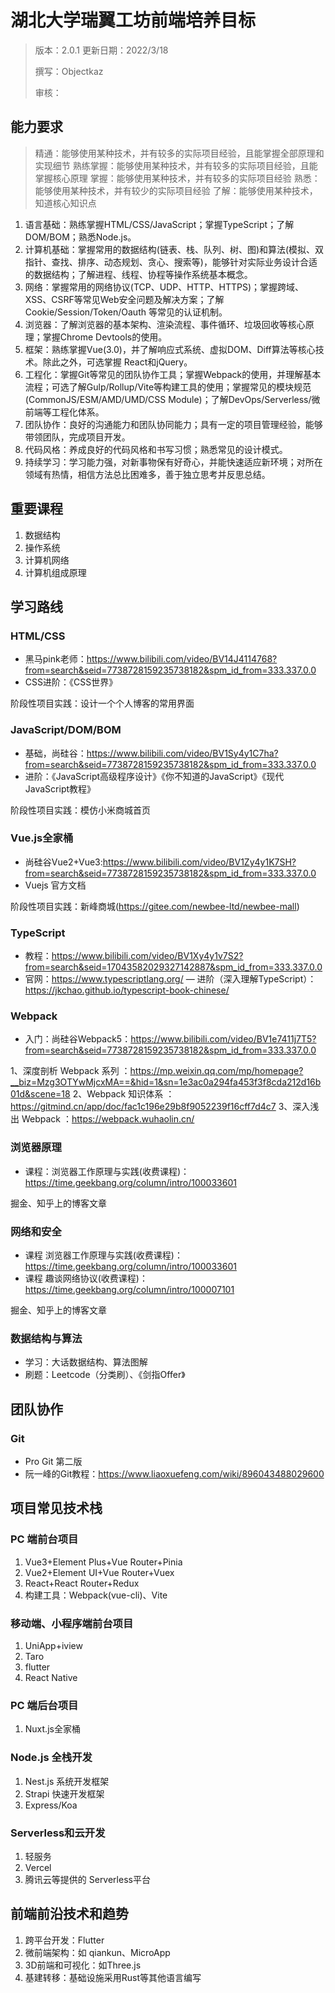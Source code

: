 # 湖北大学瑞翼工坊前端培养目标

> 版本：2.0.1
> 更新日期：2022/3/18
>
> 撰写：Objectkaz
>
> 审核：


## 能力要求

> 精通：能够使用某种技术，并有较多的实际项目经验，且能掌握全部原理和实现细节
> 熟练掌握：能够使用某种技术，并有较多的实际项目经验，且能掌握核心原理
> 掌握：能够使用某种技术，并有较多的实际项目经验
> 熟悉：能够使用某种技术，并有较少的实际项目经验
> 了解：能够使用某种技术，知道核心知识点

1.	语言基础：熟练掌握HTML/CSS/JavaScript；掌握TypeScript；了解DOM/BOM；熟悉Node.js。
2.	计算机基础：掌握常用的数据结构(链表、栈、队列、树、图)和算法(模拟、双指针、查找、排序、动态规划、贪心、搜索等)，能够针对实际业务设计合适的数据结构；了解进程、线程、协程等操作系统基本概念。
3.	网络：掌握常用的网络协议(TCP、UDP、HTTP、HTTPS)；掌握跨域、XSS、CSRF等常见Web安全问题及解决方案；了解Cookie/Session/Token/Oauth 等常见的认证机制。
4.	浏览器：了解浏览器的基本架构、渲染流程、事件循环、垃圾回收等核心原理；掌握Chrome Devtools的使用。
5.	框架：熟练掌握Vue(3.0)，并了解响应式系统、虚拟DOM、Diff算法等核心技术。除此之外，可选掌握 React和jQuery。
6.	工程化：掌握Git等常见的团队协作工具；掌握Webpack的使用，并理解基本流程；可选了解Gulp/Rollup/Vite等构建工具的使用；掌握常见的模块规范(CommonJS/ESM/AMD/UMD/CSS Module)；了解DevOps/Serverless/微前端等工程化体系。
7.	团队协作：良好的沟通能力和团队协同能力；具有一定的项目管理经验，能够带领团队，完成项目开发。
7.	代码风格：养成良好的代码风格和书写习惯；熟悉常见的设计模式。
8.	持续学习：学习能力强，对新事物保有好奇心，并能快速适应新环境；对所在领域有热情，相信方法总比困难多，善于独立思考并反思总结。

## 重要课程

1.  数据结构
2.  操作系统
3.  计算机网络
4.  计算机组成原理

## 学习路线

### HTML/CSS

+ 黑马pink老师：https://www.bilibili.com/video/BV14J4114768?from=search&seid=7738728159235738182&spm_id_from=333.337.0.0
+ CSS进阶：《CSS世界》

阶段性项目实践：设计一个个人博客的常用界面

### JavaScript/DOM/BOM

+ 基础，尚硅谷：https://www.bilibili.com/video/BV1Sy4y1C7ha?from=search&seid=7738728159235738182&spm_id_from=333.337.0.0
+ 进阶：《JavaScript高级程序设计》《你不知道的JavaScript》《现代JavaScript教程》

阶段性项目实践：模仿小米商城首页

### Vue.js全家桶

+ 尚硅谷Vue2+Vue3:https://www.bilibili.com/video/BV1Zy4y1K7SH?from=search&seid=7738728159235738182&spm_id_from=333.337.0.0
+ Vuejs 官方文档

阶段性项目实践：新峰商城(https://gitee.com/newbee-ltd/newbee-mall)

### TypeScript

- 教程：https://www.bilibili.com/video/BV1Xy4y1v7S2?from=search&seid=17043582029327142887&spm_id_from=333.337.0.0
- 官网：https://www.typescriptlang.org/
— 进阶（深入理解TypeScript）：https://jkchao.github.io/typescript-book-chinese/
### Webpack

+ 入门：尚硅谷Webpack5：https://www.bilibili.com/video/BV1e7411j7T5?from=search&seid=7738728159235738182&spm_id_from=333.337.0.0

1、深度剖析 Webpack 系列 ：https://mp.weixin.qq.com/mp/homepage?__biz=Mzg3OTYwMjcxMA==&hid=1&sn=1e3ac0a294fa453f3f8cda212d16b01d&scene=18
2、Webpack 知识体系 ：https://gitmind.cn/app/doc/fac1c196e29b8f9052239f16cff7d4c7
3、深入浅出 Webpack ：https://webpack.wuhaolin.cn/

### 浏览器原理

+ 课程：浏览器工作原理与实践(收费课程)：https://time.geekbang.org/column/intro/100033601

掘金、知乎上的博客文章

### 网络和安全

+ 课程 浏览器工作原理与实践(收费课程)：https://time.geekbang.org/column/intro/100033601
+ 课程 趣谈网络协议(收费课程)：https://time.geekbang.org/column/intro/100007101

掘金、知乎上的博客文章

### 数据结构与算法

+ 学习：大话数据结构、算法图解
+ 刷题：Leetcode（分类刷）、《剑指Offer》

## 团队协作

### Git

+ Pro Git 第二版
+ 阮一峰的Git教程：https://www.liaoxuefeng.com/wiki/896043488029600


## 项目常见技术栈

### PC 端前台项目

1.  Vue3+Element Plus+Vue Router+Pinia
2.  Vue2+Element UI+Vue Router+Vuex
3.  React+React Router+Redux
3.  构建工具：Webpack(vue-cli)、Vite

### 移动端、小程序端前台项目

1.  UniApp+iview
2.  Taro
3.  flutter
4.  React Native

### PC 端后台项目

1.  Nuxt.js全家桶

### Node.js 全栈开发
1.  Nest.js 系统开发框架
2.  Strapi 快速开发框架
3.  Express/Koa

### Serverless和云开发

1.  轻服务
2.  Vercel
3.  腾讯云等提供的 Serverless平台

## 前端前沿技术和趋势
1.  跨平台开发：Flutter
2.  微前端架构：如 qiankun、MicroApp
3.  3D前端和可视化：如Three.js
4.  基建转移：基础设施采用Rust等其他语言编写